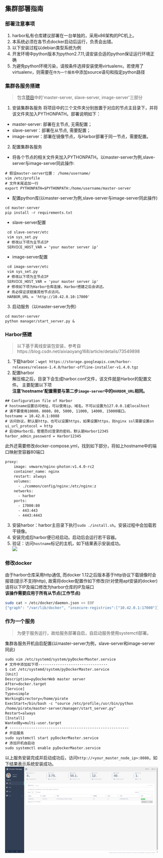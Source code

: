 ## 集群部署指南

### 部署注意事项
1. harbor私有仓库建议部署在一台单独的，采用x86架构的PC机上。
2. 本系统必须在各节点docker启动后运行，负责会出错。
3. 以下安装过程以debian类型系统为例
4. 开发环境中python版本为python2.7.11,请安装合适的python保证运行环境正确
5. 为避免python环境污染，请按条件选择安装使用virtualenv。若使用了virtualenv，则需要在`作为一个服务`中添加source语句和指定python路径
   
### 集群各服务搭建
> 包含[项目](https://github.com/zhaopengyue/pyDockerWeb)中的'master-server, slave-server, image-server'三部分  

1. 安装集群各服务 
将项目中的三个文件夹分别放置于对应的节点主目录下，并将该文件夹加入PYTHONPATH。部署说明如下：
 - master-server: 部署在主节点, 无需配置；
 - slave-server：部署在从节点, 需要配置；
 - image-server：部署在镜像节点，与Harbor部署于同一节点，需要配置。   
2. 配置集群各服务  
 - 将各个节点的相关文件夹加入PYTHONPATH。以master-server为例,slave-server与image-server同此操作:  
``` shell
# 假设master-server位置： /home/username/
vim /etc/profile
# 文件末尾追加一行
export PYTHONPATH=$PYTHONPATH:/home/username/master-server
```
 - 配置python库(以master-server为例,slave-server与image-server同此操作)
 ```
 cd master-server
 pip install -r requirements.txt
 ```
 - slave-server配置  
``` shell
 cd slave-server/etc  
 vim sys_set.py
 # 修改以下项为主节点IP
 SERVICE_HOST_VAR = 'your master server ip'
```
 - image-server配置
``` shell
 cd image-server/etc
 vim sys_set.py
 # 修改以下项为主节点IP
 SERVICE_HOST_VAR = 'your master server ip'
 # 修改如下项为Harbor仓库连接，Harbor搭建之后会讲述。
 # 务必保证该链接其他节点访问。
 HARBOR_URL = 'http://10.42.0.10:17000'
 ```
3. 启动服务（以master-server为例）
``` shell
cd master-server
python manager/start_server.py &
```

### Harbor搭建
> 以下基于离线安装包安装，参考自https://blog.csdn.net/aixiaoyang168/article/details/73549898

1. 下载harbor：`wget https://storage.googleapis.com/harbor-releases/release-1.4.0/harbor-offline-installer-v1.4.0.tgz`
2. 配置harbor  
解压缩之后，目录下会生成harbor.conf文件，该文件就是Harbor的配置文件。 主要配置以下项  
<b>注意'hostname'配置需要与第二步`image-server`中的`HARBOR_URL`相同。</b>
``` shell
## Configuration file of Harbor
# hostname设置访问地址，可以使用ip、域名，不可以设置为127.0.0.1或localhost
# 请不要使用10000，8080，80, 5000, 11000, 14000, 15000端口。
hostname = 10.42.0.1:8088
# 访问协议，默认是http，也可以设置https，如果设置https，则nginx ssl需要设置on
ui_url_protocol = http
# 启动Harbor后，管理员UI登录的密码，默认是Harbor12345
harbor_admin_password = Harbor12345
```  
此外还需要修改docker-compose.yml，找到如下部分，将如上hostname中的端口映射至容器80端口
```
proxy:
    image: vmware/nginx-photon:v1.4.0-rc2
    container_name: nginx
    restart: always
    volumes:
      - ./common/config/nginx:/etc/nginx:z
    networks:
      - harbor
    ports:
      - 17000:80
      - 443:443
      - 4443:4443
```
3. 安装harbor：harbor主目录下执行`sudo ./install.sh`。安装过程中会加载若干镜像。
4. 安装完成后harbor便已经启动。启动后会运行若干容器。
5. 验证：访问`hostname`标记的主机，如下结果表示安装成功。  
![](https://img-blog.csdn.net/20170621153931923?watermark/2/text/aHR0cDovL2Jsb2cuY3Nkbi5uZXQvYWl4aWFveWFuZzE2OA==/font/5a6L5L2T/fontsize/400/fill/I0JBQkFCMA==/dissolve/70/gravity/SouthEast)

### 修改docker
由于harbor仓库采用http通信, 而docker 1.12之后版本基于http协议下载镜像时会报错(提示不支持http), 故需将docker配置作如下修改(针对使用apt安装的docker)  
请将以下IP及端口修改为harbor仓库的IP及端口  
<b>该操作需要应用于所有从节点(工作节点)</b>
``` bash
sudo cat > /etc/docker/daemon.json << EOF
{"graph": "/var/lib/docker", "insecure-registries":["10.42.0.1:17000"]}
```

### 作为一个服务
> 为便于服务运行，故给服务部署自启，自启动服务使用systemctl部署。

集群各服务开机自启配置(以master-server为例，slave-server和image-server同此)
``` shell
sudo vim /etc/systemd/system/pyDockerMaster.service
# 文件中添加如下项--------------------------------
$ cat /etc/systemd/system/pyDockerMaster.service 
[Unit]
Description=pyDockerWeb master server
After=docker.target
[Service]
Type=simple
WorkingDirectory=/home/pirate
ExecStart=/bin/bash -c "source /etc/profile;/usr/bin/python /home/pirate/master-server/manager/start_server.py"
Restart=always
[Install]
WantedBy=multi-user.target
# -------------------------------------------------------
# 开启服务
sudo systemctl start pyDockerMaster.service
# 添加开机自启动
sudo systemctl enable pyDockerMaster.service
```
以上服务安装完成并启动成功后，访问`http://<your_master_node_ip>:8080`，如下结果表示系统安装成功。
![](https://github.com/zhaopengyue/readMePicture/blob/master/pyDockerWeb/index.png?raw=true)